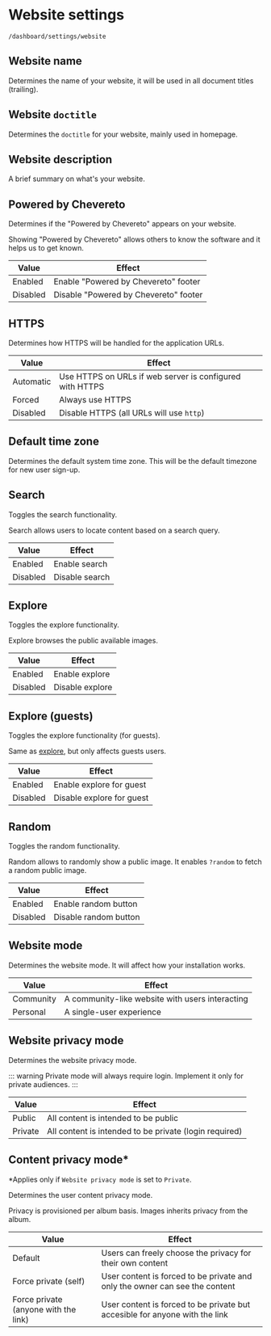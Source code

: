 # Website settings

`/dashboard/settings/website`

## Website name

Determines the name of your website, it will be used in all document titles (trailing).

## Website `doctitle`

Determines the `doctitle` for your website, mainly used in homepage.

## Website description

A brief summary on what's your website.

## Powered by Chevereto

Determines if the "Powered by Chevereto" appears on your website.

Showing "Powered by Chevereto" allows others to know the software and it helps us to get known.

| Value    | Effect                                |
| -------- | ------------------------------------- |
| Enabled  | Enable "Powered by Chevereto" footer  |
| Disabled | Disable "Powered by Chevereto" footer |

## HTTPS

Determines how HTTPS will be handled for the application URLs.

| Value     | Effect                                                   |
| --------- | -------------------------------------------------------- |
| Automatic | Use HTTPS on URLs if web server is configured with HTTPS |
| Forced    | Always use HTTPS                                         |
| Disabled  | Disable HTTPS (all URLs will use `http`)                 |

## Default time zone

Determines the default system time zone. This will be the default timezone for new user sign-up.

## Search

Toggles the search functionality.

Search allows users to locate content based on a search query.

| Value    | Effect         |
| -------- | -------------- |
| Enabled  | Enable search  |
| Disabled | Disable search |

## Explore

Toggles the explore functionality.

Explore browses the public available images.

| Value    | Effect          |
| -------- | --------------- |
| Enabled  | Enable explore  |
| Disabled | Disable explore |

## Explore (guests)

Toggles the explore functionality (for guests).

Same as [explore](#explore), but only affects guests users.

| Value    | Effect                    |
| -------- | ------------------------- |
| Enabled  | Enable explore for guest  |
| Disabled | Disable explore for guest |

## Random

Toggles the random functionality.

Random allows to randomly show a public image. It enables `?random` to fetch a random public image.

| Value    | Effect                |
| -------- | --------------------- |
| Enabled  | Enable random button  |
| Disabled | Disable random button |

## Website mode

Determines the website mode. It will affect how your installation works.

| Value     | Effect                                          |
| --------- | ----------------------------------------------- |
| Community | A community-like website with users interacting |
| Personal  | A single-user experience                        |

## Website privacy mode

Determines the website privacy mode.

::: warning
Private mode will always require login. Implement it only for private audiences.
:::

| Value   | Effect                                                 |
| ------- | ------------------------------------------------------ |
| Public  | All content is intended to be public                   |
| Private | All content is intended to be private (login required) |

## Content privacy mode*

*Applies only if `Website privacy mode` is set to `Private`.

Determines the user content privacy mode.

Privacy is provisioned per album basis. Images inherits privacy from the album.

| Value                                | Effect                                                                      |
| ------------------------------------ | --------------------------------------------------------------------------- |
| Default                              | Users can freely choose the privacy for their own content                   |
| Force private (self)                 | User content is forced to be private and only the owner can see the content |
| Force private (anyone with the link) | User content is forced to be private but accesible for anyone with the link |

